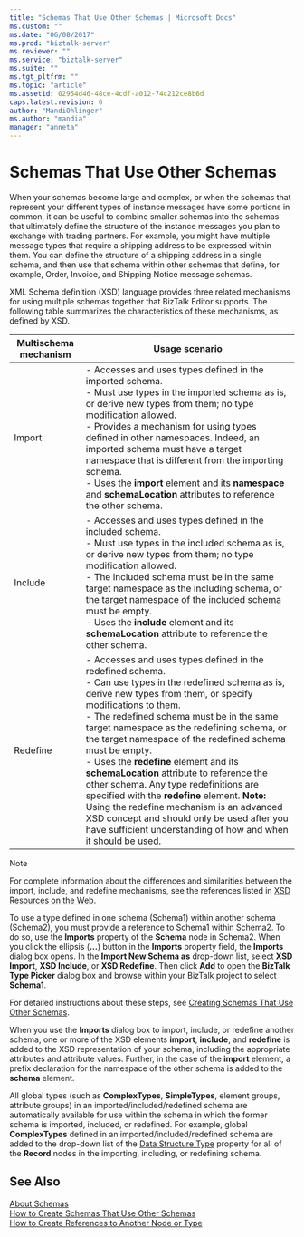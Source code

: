 ```yaml
---
title: "Schemas That Use Other Schemas | Microsoft Docs"
ms.custom: ""
ms.date: "06/08/2017"
ms.prod: "biztalk-server"
ms.reviewer: ""
ms.service: "biztalk-server"
ms.suite: ""
ms.tgt_pltfrm: ""
ms.topic: "article"
ms.assetid: 02954d46-48ce-4cdf-a012-74c212ce8b6d
caps.latest.revision: 6
author: "MandiOhlinger"
ms.author: "mandia"
manager: "anneta"
---
```

# Schemas That Use Other Schemas
When your schemas become large and complex, or when the schemas that represent your different types of instance messages have some portions in common, it can be useful to combine smaller schemas into the schemas that ultimately define the structure of the instance messages you plan to exchange with trading partners. For example, you might have multiple message types that require a shipping address to be expressed within them. You can define the structure of a shipping address in a single schema, and then use that schema within other schemas that define, for example, Order, Invoice, and Shipping Notice message schemas.  
  
 XML Schema definition (XSD) language provides three related mechanisms for using multiple schemas together that BizTalk Editor supports. The following table summarizes the characteristics of these mechanisms, as defined by XSD.  
  
|Multischema mechanism|Usage scenario|  
|---------------------------|--------------------|  
|Import|-   Accesses and uses types defined in the imported schema.<br />-   Must use types in the imported schema as is, or derive new types from them; no type modification allowed.<br />-   Provides a mechanism for using types defined in other namespaces. Indeed, an imported schema must have a target namespace that is different from the importing schema.<br />-   Uses the **import** element and its **namespace** and **schemaLocation** attributes to reference the other schema.|  
|Include|-   Accesses and uses types defined in the included schema.<br />-   Must use types in the included schema as is, or derive new types from them; no type modification allowed.<br />-   The included schema must be in the same target namespace as the including schema, or the target namespace of the included schema must be empty.<br />-   Uses the **include** element and its **schemaLocation** attribute to reference the other schema.|  
|Redefine|-   Accesses and uses types defined in the redefined schema.<br />-   Can use types in the redefined schema as is, derive new types from them, or specify modifications to them.<br />-   The redefined schema must be in the same target namespace as the redefining schema, or the target namespace of the redefined schema must be empty.<br />-   Uses the **redefine** element and its **schemaLocation** attribute to reference the other schema. Any type redefinitions are specified with the **redefine** element. **Note:**      Using the redefine mechanism is an advanced XSD concept and should only be used after you have sufficient understanding of how and when it should be used.|  
  
> [!NOTE]
>  For complete information about the differences and similarities between the import, include, and redefine mechanisms, see the references listed in [XSD Resources on the Web](../core/xsd-resources-on-the-web.md).  
  
 To use a type defined in one schema (Schema1) within another schema (Schema2), you must provide a reference to Schema1 within Schema2. To do so, use the **Imports** property of the **Schema** node in Schema2. When you click the ellipsis (**...**) button in the **Imports** property field, the **Imports** dialog box opens. In the **Import New Schema as** drop-down list, select **XSD Import**, **XSD Include**, or **XSD Redefine**. Then click **Add** to open the **BizTalk Type Picker** dialog box and browse within your BizTalk project to select **Schema1**.  
  
 For detailed instructions about these steps, see [Creating Schemas That Use Other Schemas](../core/how-to-create-schemas-that-use-other-schemas.md).  
  
 When you use the **Imports** dialog box to import, include, or redefine another schema, one or more of the XSD elements **import**, **include**, and **redefine** is added to the XSD representation of your schema, including the appropriate attributes and attribute values. Further, in the case of the **import** element, a prefix declaration for the namespace of the other schema is added to the **schema** element.  
  
 All global types (such as **ComplexTypes**, **SimpleTypes**, element groups, attribute groups) in an imported/included/redefined schema are automatically available for use within the schema in which the former schema is imported, included, or redefined. For example, global **ComplexTypes** defined in an imported/included/redefined schema are added to the drop-down list of the [Data Structure Type](../core/data-structure-type-node-property-of-all-schemas.md) property for all of the **Record** nodes in the importing, including, or redefining schema.  
  
## See Also  
 [About Schemas](../core/about-schemas.md)   
 [How to Create Schemas That Use Other Schemas](../core/how-to-create-schemas-that-use-other-schemas.md)   
 [How to Create References to Another Node or Type](../core/how-to-create-references-to-another-node-or-type.md)